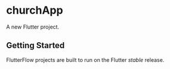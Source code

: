 # churchApp

A new Flutter project.

## Getting Started

FlutterFlow projects are built to run on the Flutter _stable_ release.
